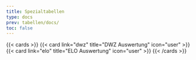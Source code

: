 ```yaml
---
title: Spezialtabellen
type: docs
prev: tabellen/docs/
toc: false
---
```


{{< cards >}}
{{< card link="dwz" title="DWZ Auswertung" icon="user" >}}
{{< card link="elo" title="ELO Auswertung" icon="user" >}}
{{< /cards >}}

